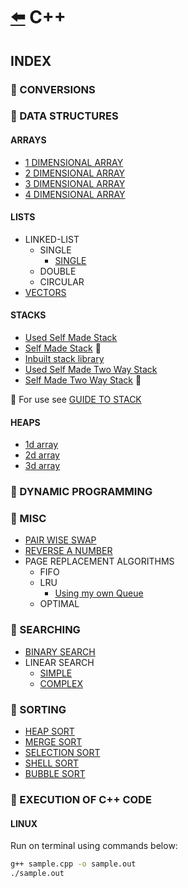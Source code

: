 # [:arrow_left:](../README.md) C++

## INDEX

### :rocket: CONVERSIONS

### :rocket: DATA STRUCTURES

#### ARRAYS

* [1 DIMENSIONAL ARRAY](Data-Structures/ARRAYS/1darrays.cpp)
* [2 DIMENSIONAL ARRAY](Data-Structures/ARRAYS/2darrays.cpp)
* [3 DIMENSIONAL ARRAY](Data-Structures/ARRAYS/3darrays.cpp)
* [4 DIMENSIONAL ARRAY](Data-Structures/ARRAYS/4darrays.cpp)

#### LISTS

* LINKED-LIST
  * SINGLE
    * [SINGLE](Data-Structures/LISTS/LINKED-LIST/SINGLE/Main.cpp)
  * DOUBLE
  * CIRCULAR
* [VECTORS](Data-Structures/LISTS/VECTORS/Main.cpp)

#### STACKS
  
* [Used Self Made Stack](Data-Structures/STACKS/stacks.cpp)
* [Self Made Stack](Data-Structures/STACKS/Stack.hpp) :link:
* [Inbuilt stack library](Data-Structures/STACKS/stack.cpp)
* [Used Self Made Two Way Stack](Data-Structures/STACKS/two-way-stack.cpp)
* [Self Made Two Way Stack](Data-Structures/STACKS/Tstack.hpp) :link:

:link: For use see [GUIDE TO STACK](Data-Structures/STACKS/stacks.md)

#### HEAPS

* [1d array](Data-Structures/HEAPS/1darray.cpp)
* [2d array](Data-Structures/HEAPS/2darray.cpp)
* [3d array](Data-Structures/HEAPS/3darray.cpp)

### :rocket: DYNAMIC PROGRAMMING

### :rocket: MISC

* [PAIR WISE SWAP](Misc/PairWiseSwap.cpp)
* [REVERSE A NUMBER](Misc/reverse.cpp)
* PAGE REPLACEMENT ALGORITHMS
  * FIFO
  * LRU
    * [Using my own Queue](Misc/lru.cpp)
  * OPTIMAL

### :rocket: SEARCHING

* [BINARY SEARCH](Searches/binary_search.cpp)
* LINEAR SEARCH
  * [SIMPLE](Searches/linear.cpp)
  * [COMPLEX](Searches/linearSearch.cpp)  

### :rocket: SORTING

* [HEAP SORT](Sorting/heapsort.cpp)
* [MERGE SORT](Sorting/mergesort.cpp)
* [SELECTION SORT](Sorting/selectionsort.cpp)
* [SHELL SORT](Sorting/shellsort.cpp)
* [BUBBLE SORT](Sorting/bubblesort.cpp)

### :rocket: EXECUTION OF C++ CODE

#### LINUX

Run on terminal using commands below:

```bash
g++ sample.cpp -o sample.out
./sample.out
```